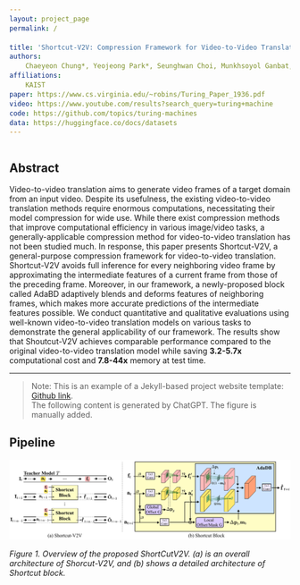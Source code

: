 ```yaml
---
layout: project_page
permalink: /

title: 'Shortcut-V2V: Compression Framework for Video-to-Video Translation based on Temporal Redundancy Reduction'
authors:
    Chaeyeon Chung*, Yeojeong Park*, Seunghwan Choi, Munkhsoyol Ganbat, Jaegul Choo
affiliations:
    KAIST
paper: https://www.cs.virginia.edu/~robins/Turing_Paper_1936.pdf
video: https://www.youtube.com/results?search_query=turing+machine
code: https://github.com/topics/turing-machines
data: https://huggingface.co/docs/datasets
---
```



<div class="columns is-centered has-text-centered">
    <div class="column is-four-fifths">
        <h2>Abstract</h2>
        <div class="content has-text-justified">
Video-to-video translation aims to generate video frames of a target domain from an input video.
Despite its usefulness, the existing video-to-video translation methods require enormous computations, necessitating their model compression for wide use.
While there exist compression methods that improve computational efficiency in various image/video tasks, a generally-applicable compression method for video-to-video translation has not been studied much.
In response, this paper presents Shortcut-V2V, a general-purpose compression framework for video-to-video translation.
Shortcut-V2V avoids full inference for every neighboring video frame by approximating the intermediate features of a current frame from those of the preceding frame.
Moreover, in our framework, a newly-proposed block called AdaBD adaptively blends and deforms features of neighboring frames, which makes more accurate predictions of the intermediate features possible.
We conduct quantitative and qualitative evaluations using well-known video-to-video translation models on various tasks to demonstrate the general applicability of our framework.
The results show that Shoutcut-V2V achieves comparable performance compared to the original video-to-video translation model while saving <b>3.2-5.7x</b> computational cost and <b>7.8-44x</b> memory at test time.
        </div>
    </div>
</div>

---

> Note: This is an example of a Jekyll-based project website template: [Github link](https://github.com/shunzh/project_website).\
> The following content is generated by ChatGPT. The figure is manually added.

## Pipeline
![Turing Machine](/static/image/method_iccv.svg)

*Figure 1. Overview of the proposed ShortCutV2V. (a) is an overall architecture of Shorcut-V2V, and (b) shows a detailed architecture of Shortcut block.*

